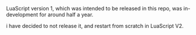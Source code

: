 LuaScript version 1, which was intended to be released in this repo, was in-development for around half a year.

i have decided to not release it, and restart from scratch in LuaScript V2.
